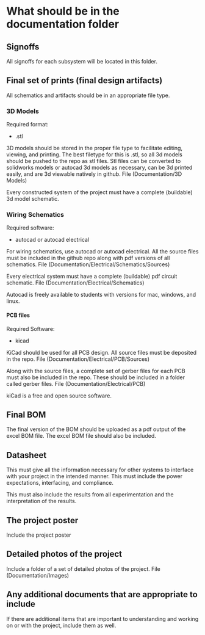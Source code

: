 # What should be in the documentation folder


## Signoffs

All signoffs for each subsystem will be located in this folder. 

## Final set of prints (final design artifacts)

All schematics and artifacts should be in an appropriate file type. 

### 3D Models

Required format: 
- .stl

3D models should be stored in the proper file type to facilitate editing, viewing, and printing. The best filetype for this is .stl, so all 3d models should be pushed to the repo as stl files. Stl files can be converted to solidworks models or autocad 3d models as necessary, can be 3d printed easily, and are 3d viewable natively in github. File (Documentation/3D Models)

Every constructed system of the project must have a complete (buildable) 3d model schematic.


### Wiring Schematics

Required software: 
- autocad or autocad electrical

For wiring schematics, use autocad or autocad electrical. All the source files must be included in the github repo along with pdf versions of all schematics. File (Documentation/Electrical/Schematics/Sources)

Every electrical system must have a complete (buildable) pdf circuit schematic. File (Documentation/Electrical/Schematics)

Autocad is freely available to students with versions for mac, windows, and linux.

#### PCB files

Required Software:
- kicad 

KiCad should be used for all PCB design. All source files must be deposited in the repo. File (Documentation/Electrical/PCB/Sources)

Along with the source files, a complete set of gerber files for each PCB must also be included in the repo. These should be included in a folder called gerber files. File (Documentation/Electrical/PCB)

kiCad is a free and open source software.


## Final BOM

The final version of the BOM should be uploaded as a pdf output of the excel BOM file. The excel BOM file should also be included.


## Datasheet 

This must give all the information necessary for other systems to interface with your project in the intended manner. This must include the power expectations, interfacing, and compliance.
	
This must also include the results from all experimentation and the interpretation of the results.
  
  
  
  
## The project poster

Include the project poster


## Detailed photos of the project

Include a folder of a set of detailed photos of the project. File (Documentation/Images)


## Any additional documents that are appropriate to include

If there are additional items that are important to understanding and working on or with the project, include them as well. 
